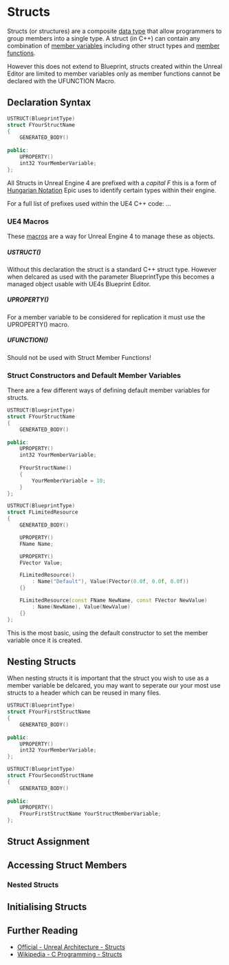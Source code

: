 # Structs

Structs (or structures) are a composite [data type](https://en.wikipedia.org/wiki/Data_type) that allow programmers to group members into a single type. A struct (in C++) can contain any combination of [member variables](https://en.wikipedia.org/wiki/Member_variable) including other struct types and [member functions](https://en.wikipedia.org/wiki/Method_(computer_programming)#Member_functions_in_C++).

However this does not extend to Blueprint, structs created within the Unreal Editor are limited to member variables only as member functions cannot be declared with the UFUNCTION Macro.

## Declaration Syntax

```c++
USTRUCT(BlueprintType)
struct FYourStructName
{
    GENERATED_BODY()
    
public:
    UPROPERTY()
    int32 YourMemberVariable;
};
```

All Structs in Unreal Engine 4 are prefixed with a *capital F* this is a form of [Hungarian Notation](https://en.wikipedia.org/wiki/Hungarian_notation) Epic uses to identify certain types within their engine.

For a full list of prefixes used within the UE4 C++ code: ...

### UE4 Macros
These [macros](https://github.com/MonsOlympus/UE4-WikiBook/blob/master/References/Macros.md) are a way for Unreal Engine 4 to manage these as objects.
##### USTRUCT()
Without this declaration the struct is a standard C++ struct type. However when delcared as used with the parameter BlueprintType this becomes a managed object usable with UE4s Blueprint Editor.
##### UPROPERTY()
For a member variable to be considered for replication it must use the UPROPERTY() macro.
##### UFUNCTION()
Should not be used with Struct Member Functions!

### Struct Constructors and Default Member Variables
There are a few different ways of defining default member variables for structs.

```c++
USTRUCT(BlueprintType)
struct FYourStructName
{
    GENERATED_BODY()
    
public:
    UPROPERTY()
    int32 YourMemberVariable;
    
    FYourStructName()
    {
        YourMemberVariable = 10;
    }
};
```
```c++
USTRUCT(BlueprintType)
struct FLimitedResource
{
	GENERATED_BODY()

	UPROPERTY()
	FName Name;

	UPROPERTY()
	FVector Value;

	FLimitedResource()
		: Name("Default"), Value(FVector(0.0f, 0.0f, 0.0f))
	{}

	FLimitedResource(const FName NewName, const FVector NewValue)
		: Name(NewName), Value(NewValue)
	{}
};
```

This is the most basic, using the default constructor to set the member variable once it is created.

## Nesting Structs
When nesting structs it is important that the struct you wish to use as a member variable be delcared, you may want to seperate our your most use structs to a header which can be reused in many files.

```c++
USTRUCT(BlueprintType)
struct FYourFirstStructName
{
    GENERATED_BODY()
    
public:
    UPROPERTY()
    int32 YourMemberVariable;
};

USTRUCT(BlueprintType)
struct FYourSecondStructName
{
    GENERATED_BODY()
    
public:
    UPROPERTY()
    FYourFirstStructName YourStructMemberVariable;
};
```

## Struct Assignment

## Accessing Struct Members

### Nested Structs

## Initialising Structs

## Further Reading
- [Official - Unreal Architecture - Structs](https://docs.unrealengine.com/en-US/Programming/UnrealArchitecture/Reference/Structs/index.html)
- [Wikipedia - C Programming - Structs](https://en.wikipedia.org/wiki/Struct_(C_programming_language))
